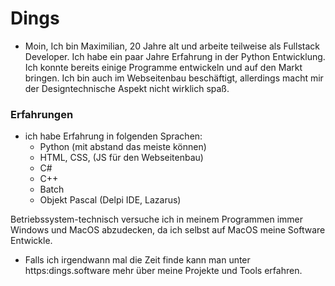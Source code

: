 # Dings
- Moin, Ich bin Maximilian, 20 Jahre alt und arbeite teilweise als Fullstack Developer. Ich habe ein paar Jahre Erfahrung in der Python Entwicklung. Ich konnte bereits einige Programme entwickeln und auf den Markt bringen. Ich bin auch im Webseitenbau beschäftigt, allerdings macht mir der Designtechnische Aspekt nicht wirklich spaß.

### Erfahrungen
- ich habe Erfahrung in folgenden Sprachen:
    - Python (mit abstand das meiste können)
    - HTML, CSS, (JS für den Webseitenbau)
    - C#
    - C++
    - Batch
    - Objekt Pascal (Delpi IDE, Lazarus)
 
Betriebssystem-technisch versuche ich in meinem Programmen immer Windows und MacOS abzudecken, da ich selbst auf MacOS meine Software Entwickle.
- Falls ich irgendwann mal die Zeit finde kann man unter https:dings.software mehr über meine Projekte und Tools erfahren.
